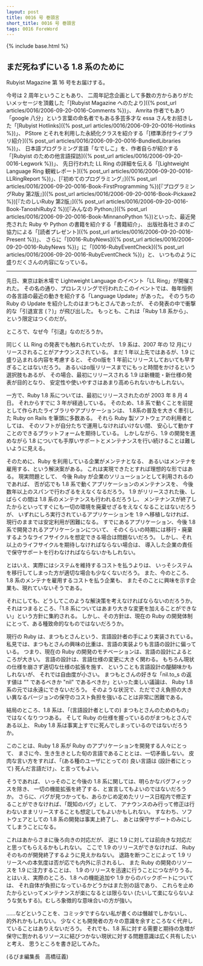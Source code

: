 ```yaml
---
layout: post
title: 0016 号 巻頭言
short_title: 0016 号 巻頭言
tags: 0016 ForeWord
---
```

{% include base.html %}


## まだ死ねずにいる 1.8 系のために

Rubyist Magazine 第 16 号をお届けする。

今号は 2 周年ということもあり、
二周年記念企画として多数の方からありがたいメッセージを頂戴した「[Rubyist Magazine へのたより]({% post_url articles/0016/2006-09-20-0016-Comments %})」、
Amrita 作者でもあり「google 八分」という言葉の命名者でもある多芸多才な essa さんをお招きした「[Rubyist Hotlinks]({% post_url articles/0016/2006-09-20-0016-Hotlinks %})」、
PStore とそれを利用した永続化クラスを紹介する「[標準添付ライブラリ紹介]({% post_url articles/0016/2006-09-20-0016-BundledLibraries %})」、
日本語プログラミング言語「なでしこ」を、作者自らが紹介する「[Rubyist のための他言語探訪]({% post_url articles/0016/2006-09-20-0016-Legwork %})」、
先日行われた LL Ring の詳細を伝える「[Lightweight Language Ring 観戦レポート]({% post_url articles/0016/2006-09-20-0016-LLRingReport %})」、[『初めてのプログラミング』]({% post_url articles/0016/2006-09-20-0016-Book-FirstProgramming %})[『プログラミングRuby 第2版』]({% post_url articles/0016/2006-09-20-0016-Book-Pickaxe2 %})[『たのしいRuby 第2版』]({% post_url articles/0016/2006-09-20-0016-Book-TanoshiRuby2 %})[『みんなの Python』]({% post_url articles/0016/2006-09-20-0016-Book-MinnanoPython %})といった、最近発売された Ruby や Python の書籍を紹介する「書籍紹介」、
出版社各社さまのご協力による「[読者プレゼント]({% post_url articles/0016/2006-09-20-0016-Present %})」、
さらに「[0016-RubyNews]({% post_url articles/0016/2006-09-20-0016-RubyNews %})」に「[0016-RubyEventCheck]({% post_url articles/0016/2006-09-20-0016-RubyEventCheck %})」と、
いつものように盛りだくさんの内容になっている。

----
先日、東京は新木場で Lightweight Language のイベント「LL Ring」が開催された。
その名の通り、プロレスリングで行われたこのイベントでは、毎年恒例の各言語の最近の動きを紹介する「Language Update」があった。
そのうちの Ruby の Update を紹介したのはまつもとさんであったが、
その発表の中で衝撃的な「引退宣言 (？)」が飛び出した。
もっとも、これは「Ruby 1.8 系から」、という限定はつくのだが。

ところで、なぜ今「引退」なのだろうか。

同じく LL Ring の発表でも触れられていたが、
1.9 系は、2007 年の 12 月にリリースされることがアナウンスされている。
まだ 1 年以上先ではあるが、1.9 に盛り込まれる内容を考慮すると、
そのα版を 1 年前にリリースしておいても早すぎることはないだろう。
あるいはα版リリースまでにもっと時間をかけるという選択肢もあるが、
その場合、最初にリリースされる 1.9 は新機能・新仕様の発表が目的となり、
安定性や使いやすさはあまり高められないかもしれない。

一方で、Ruby 1.8 系については、最初にリリースされたのが 2003 年 8 月 4 日。
それからすでに 3 年が経過している。
そのため、1.8 系で動くことを前提として作られたライブラリやアプリケーションは、
1.8系の普及を大きく牽引した Ruby on Rails を筆頭に多数ある。
それら Ruby 製ソフトウェアの利用者としては、
そのソフトが自分たちで運用しなければいけない間、
安心して動かすことのできるプラットフォームを期待している。
しかしながら、1.9 の開発を進めながら 1.8 についても手厚いサポートとメンテナンスを行い続けることは難しいように見える。

そのために、Ruby を利用している企業がメンテナとなる、
あるいはメンテナを雇用する、という解決案がある。
これは実現できたとすれば理想的な形ではある。
現実問題として、
今後 Ruby が企業のソリューションとして利用されるのであれば、
否が応でも 1.8 系で動くアプリケーションのメンテナンスを、
今後数年以上のスパンで行わざるをえなくなるだろう。
1.9 がリリースされた後、しばらくの間は 1.8 系のメンテナンスも行われるだろうし、
メンテナンスが終了したからといってすぐにも一切の環境を廃棄せざるをえなくなることはないだろうが、
いずれにしろ実行されているアプリケーションを 1.9 へ移植しなければ、
現行のままでは安定利用が困難になる。
すでにあるアプリケーション、今後 1.8 系で開発されるアプリケーションについて、
そのくらいの時期には移行・廃棄するようなライフサイクルを想定できる場合は問題ないだろう。
しかし、それ以上のライフサイクルを期待しなければならない場合は、
導入した企業の責任で保守サポートを行わなければならないかもしれない。

とはいえ、実際にはシステムを維持するコストを払うよりは、
いっそシステムを移行してしまった方が適切な場合も少なくないだろう。
また、今のところ、1.8 系のメンテナを雇用するコストを払う企業も、
またそのことに興味を示す企業も、現れていないそうである。

それにしても、どうしてこのような解決策を考えなければならないのだろうか。
それはつまるところ、「1.8 系についてはあまり大きな変更を加えることができない」という方針に集約される。
しかし、その方針は、現在の Ruby の開発体制にとって、ある種致命的なものではないだろうか。

現行の Ruby は、まつもとさんという、言語設計者の手により実装されている。
私見では、まつもとさんの興味の比重は、言語の実装よりも言語の設計に偏っている。
つまり、現在の Ruby の開発のモチベーションは、言語の設計によるところが大きい。
言語の設計は、言語仕様の変更に大きく関わる。
もちろん現状の仕様を崩さず適切な仕様の拡張を施す、
ということも言語設計の醍醐味かもしれないが、
それでは自由度が小さい。
まつもとさんの好きな「nil.to_s の返す値は "" であるべきか "nil" であるべきか」といった楽しい議論は、
Ruby 1.8 系の元では永遠にできないだろう。
そのような状況で、ただでさえ負担の大きい異なるバージョンの保守のコスト負担を強いることは非常に困難である。

結局のところ、1.8 系は、「(言語設計者としての) まつもとさんのためのもの」ではなくなりつつある。
そして Ruby の仕様を握っているのがまつもとさんである以上、
Ruby 1.8 系は事実上すでに死んでしまっているのではないだろうか。

このことは、Ruby 1.8 系が Ruby のアプリケーションを開発する人々にとって、
まさに今、生き生きとした旬の言語であることとは、一切矛盾しない。
皮肉な言い方をすれば、「(ある種のユーザにとっての) 良い言語は (設計者にとって) 死んだ言語だけ」、と言ってもよい。

そうであれば、
いっそのこと今後の 1.8 系に関しては、明らかなバグフィックスを除き、
一切の機能拡張を終了する、と宣言してもよいのではないだろうか。
さらに、バグが見つかっても、あらかじめ定めたリリース日程内で修正することができなければ、「既知のバグ」として、
アナウンスのみ行って修正は行わないままリリースすることも想定してもよいかもしれない。
すなわち、ソフトウェアとしての 1.8 系の開発は事実上終了し、
あとは保守サポートのみにしてしまうことになる。

これはあからさまに後ろ向きの対応だが、
逆に 1.9 に対しては前向きな対応だと思ってもらえるかもしれない。
ここで 1.9 のリリースができなければ、
Ruby そのものが開発終了するように見えかねない。
退路を断つことによって 1.9 リリースへの本気度は否が応でも内外に示されるし、
また Ruby の開発のリソースを 1.9 に注力することは、
1.9 のリリースを迅速に行うことにつながりうる。
とはいえ、実際のところ、1.8 への機能追加や 1.9 からのバックポートについては、
それ自体が負担になっているかどうかはまた別の話であり、
これらを止めたからといってメンテナンスが楽になるとは限らない (たいして楽にならないような気もする)。むしろ象徴的な意味合いの方が強い。

……などということを、コミッタですらない私が書くのは僭越でしかないし、
的外れかもしれない。
少なくとも開発者の方々の意識を余すところなく代弁していることはありえないだろう。
それでも、1.8 系に対する需要と期待の急増が保守に割かれるリソースに結びつかない現状に対する問題意識は広く共有したいと考え、
思うところを書き記してみた。

(るびま編集長　高橋征義)


